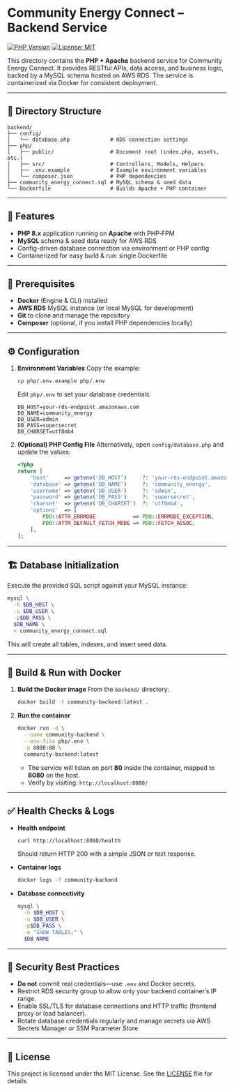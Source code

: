 # Community Energy Connect – Backend Service

[![PHP Version](https://img.shields.io/badge/PHP-8.x-blue.svg)](https://www.php.net/)
[![License: MIT](https://img.shields.io/badge/License-MIT-green.svg)](../LICENSE)

This directory contains the **PHP + Apache** backend service for Community Energy Connect. It provides RESTful APIs, data access, and business logic, backed by a MySQL schema hosted on AWS RDS. The service is containerized via Docker for consistent deployment.

---

## 📂 Directory Structure

```
backend/
├── config/
│   └── database.php             # RDS connection settings
├── php/
│   ├── public/                  # Document root (index.php, assets, etc.)
│   ├── src/                     # Controllers, Models, Helpers
│   ├── .env.example             # Example environment variables
│   └── composer.json            # PHP dependencies
├── community_energy_connect.sql # MySQL schema & seed data
└── Dockerfile                   # Builds Apache + PHP container
```

---

## 🚀 Features

* **PHP 8.x** application running on **Apache** with PHP‑FPM
* **MySQL** schema & seed data ready for AWS RDS
* Config-driven database connection via environment or PHP config
* Containerized for easy build & run: single Dockerfile

---

## 🔧 Prerequisites

* **Docker** (Engine & CLI) installed
* **AWS RDS** MySQL instance (or local MySQL for development)
* **Git** to clone and manage the repository
* **Composer** (optional, if you install PHP dependencies locally)

---

## ⚙️ Configuration

1. **Environment Variables**
   Copy the example:

   ```bash
   cp php/.env.example php/.env
   ```

   Edit `php/.env` to set your database credentials:

   ```dotenv
   DB_HOST=your-rds-endpoint.amazonaws.com
   DB_NAME=community_energy
   DB_USER=admin
   DB_PASS=supersecret
   DB_CHARSET=utf8mb4
   ```
2. **(Optional) PHP Config File**
   Alternatively, open `config/database.php` and update the values:

   ```php
   <?php
   return [
       'host'     => getenv('DB_HOST')     ?: 'your-rds-endpoint.amazonaws.com',
       'database' => getenv('DB_NAME')     ?: 'community_energy',
       'username' => getenv('DB_USER')     ?: 'admin',
       'password' => getenv('DB_PASS')     ?: 'supersecret',
       'charset'  => getenv('DB_CHARSET')  ?: 'utf8mb4',
       'options'  => [
           PDO::ATTR_ERRMODE            => PDO::ERRMODE_EXCEPTION,
           PDO::ATTR_DEFAULT_FETCH_MODE => PDO::FETCH_ASSOC,
       ],
   ];
   ```

---

## 🏗️ Database Initialization

Execute the provided SQL script against your MySQL instance:

```bash
mysql \
  -h $DB_HOST \
  -u $DB_USER \
  -p$DB_PASS \
  $DB_NAME \
  < community_energy_connect.sql
```

This will create all tables, indexes, and insert seed data.

---

## 🐳 Build & Run with Docker

1. **Build the Docker image**
   From the `backend/` directory:

   ```bash
   docker build -t community-backend:latest .
   ```

2. **Run the container**

   ```bash
   docker run -d \
     --name community-backend \
     --env-file php/.env \
     -p 8080:80 \
     community-backend:latest
   ```

   * The service will listen on port **80** inside the container, mapped to **8080** on the host.
   * Verify by visiting: `http://localhost:8080/`

---

## ✅ Health Checks & Logs

* **Health endpoint**

  ```bash
  curl http://localhost:8080/health
  ```

  Should return HTTP 200 with a simple JSON or text response.

* **Container logs**

  ```bash
  docker logs -f community-backend
  ```

* **Database connectivity**

  ```bash
  mysql \
    -h $DB_HOST \
    -u $DB_USER \
    -p$DB_PASS \
    -e "SHOW TABLES;" \
    $DB_NAME
  ```

---

## 🔐 Security Best Practices

* **Do not** commit real credentials—use `.env` and Docker secrets.
* Restrict RDS security group to allow only your backend container’s IP range.
* Enable SSL/TLS for database connections and HTTP traffic (frontend proxy or load balancer).
* Rotate database credentials regularly and manage secrets via AWS Secrets Manager or SSM Parameter Store.

---

## 📄 License

This project is licensed under the MIT License. See the [LICENSE](../LICENSE) file for details.
